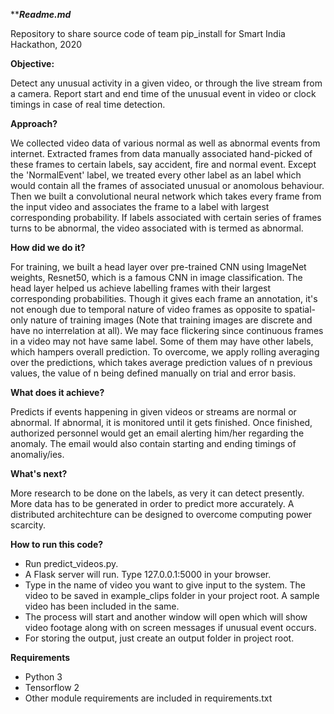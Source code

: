 *****Readme.md***

Repository to share source code of team pip_install for Smart India Hackathon, 2020

**Objective:**

Detect any unusual activity in a given video, or through the live stream from a camera. Report start and end time of the unusual event in video or clock timings in case of real time detection.

**Approach?**

We collected video data of various normal as well as abnormal events from internet. Extracted frames from data manually associated hand-picked of these frames to certain labels, say accident, fire and normal event. Except the 'NormalEvent' label, we treated every other label as an label which would contain all the frames of associated unusual or anomolous behaviour. Then we built a convolutional neural network which takes every frame from the input video and associates the frame to a label with largest corresponding probability. If labels associated with certain series of frames turns to be abnormal, the video associated with is termed as abnormal. 

**How did we do it?**

For training, we built a head layer over pre-trained CNN using ImageNet weights, Resnet50, which is a famous CNN in image classification. The head layer helped us achieve labelling frames with their largest corresponding probabilities. Though it gives each frame an annotation, it's not enough due to temporal nature of video frames as opposite to spatial-only nature of training images (Note that training images are discrete and have no interrelation at all). We may face flickering since continuous frames in a video may not have same label. Some of them may have other labels, which hampers overall prediction. To overcome, we apply rolling averaging over the predictions, which takes average prediction values of n previous values, the value of n being defined manually on trial and error basis.

**What does it achieve?**

Predicts if events happening in given videos or streams are normal or abnormal. If abnormal, it is monitored until it gets finished. Once finished, authorized personnel would get an email alerting him/her regarding the anomaly. The email would also contain starting and ending timings of anomaliy/ies.

**What's next?**

More research to be done on the labels, as very it can detect presently. More data has to be generated in order to predict more accurately. A distributed architechture can be designed to overcome computing power scarcity.

**How to run this code?**

- Run predict_videos.py.
- A Flask server will run. Type 127.0.0.1:5000 in your browser.
- Type in the name of video you want to give input to the system. The video to be saved in example_clips folder in your project root. A sample video has been included in the       same.
- The process will start and another window will open which will show video footage along with on screen messages if unusual event occurs.
- For storing the output, just create an output folder in project root. 


**Requirements**

- Python 3
- Tensorflow 2
- Other module requirements are included in requirements.txt
